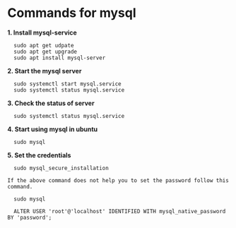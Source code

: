 # Commands for mysql

**1. Install mysql-service**
```
  sudo apt get udpate
  sudo apt get upgrade
  sudo apt install mysql-server
```
**2. Start the mysql server**
```
  sudo systemctl start mysql.service
  sudo systemctl status mysql.service
```
**3. Check the status of server**
```
  sudo systemctl status mysql.service
```
**4. Start using mysql in ubuntu**

```
  sudo mysql
```

**5. Set the credentials**

```
  sudo mysql_secure_installation

If the above command does not help you to set the password follow this command.

  sudo mysql

  ALTER USER 'root'@'localhost' IDENTIFIED WITH mysql_native_password BY 'password';
```
